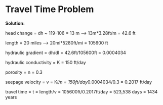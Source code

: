 # Travel Time Problem

**Solution:**

head change = dh ~ 119-106 = 13 m --> 13m*3.28ft/m = 42.6 ft

length = 20 miles --> 20mi*5280ft/mi = 105600 ft

hydraulic gradient = dh/dl = 42.6ft/105600ft = 0.0004034

hydraulic conductivity = K = 150 ft/day

porosity = n = 0.3

seepage velocity = v = K*i/n = 150ft/day*0.0004034/0.3 = 0.2017 ft/day

travel time = t = length/v = 105600ft/0.2017ft/day = 523,538 days = 1434 years
